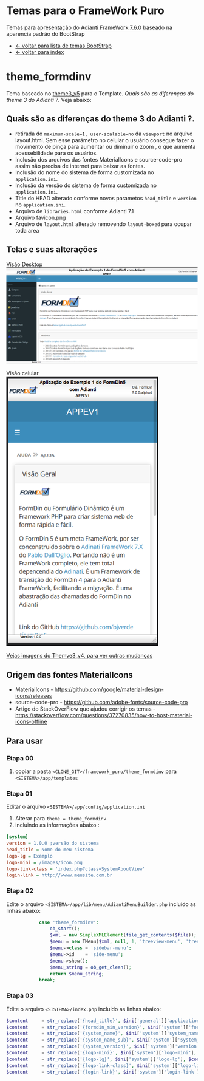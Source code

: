 # Temas para o FrameWork Puro
Temas para apresentação do [Adianti FrameWork 7.6.0](https://adiantiframework.com.br/) baseado na aparencia padrão do BootStrap

* [<- voltar para lista de temas BootStrap](../framework_puro.md)
* [<- voltar para index](../../README.md)


# theme_formdinv
Tema baseado no [theme3_v5](../bootstrap_theme3_v5.md) para o Template. *Quais são as diferenças do theme 3 do Adianti ?*. Veja abaixo:

## Quais são as diferenças do theme 3 do Adianti ?.
* retirada do `maximum-scale=1, user-scalable=no` da `viewport` no arquivo layout.html. Sem esse parâmetro no celular o usuário consegue fazer o movimento de pinça para aumentar ou diminuir o zoom , o que aumenta acessebilidade para os usuários.
* Inclusão dos arquivos das fontes MaterialIcons e source-code-pro assim não precisa de internet para baixar as fontes.
* Inclusão do nome do sistema de forma customizada no `application.ini`.
* Inclusão da versão do sistema de forma customizada no `application.ini`.
* Title do HEAD alterado conforme novos parametos `head_title` e `version` no `application.ini`.
* Arquivo de `libraries.html` conforme Adianti 7.1
* Arquivo favicon.png
* Arquivo de `layout.html` alterado removendo `layout-boxed` para ocupar toda area


## Telas e suas alterações
Visão Desktop
![Theme_formdin](../img/theme_formdinv.png)

Visão celular
<br><img src="../img/theme_formdinv_celular.png" width="400" />

[Vejas imagens do Themve3_v4, para ver outras mudanças](bootstrap_theme3_v4.md#theme3_v4)

## Origem das fontes MaterialIcons
* MaterialIcons - https://github.com/google/material-design-icons/releases
* source-code-pro - https://github.com/adobe-fonts/source-code-pro
* Artigo do StackOverFlow que ajudou corrigir os temas - https://stackoverflow.com/questions/37270835/how-to-host-material-icons-offline


## Para usar 

### Etapa 00

1. copiar a pasta `<CLONE_GIT>/framework_puro/theme_formdinv` para `<SISTEMA>/app/templates`

### Etapa 01 
Editar o arquivo `<SISTEMA>/app/config/application.ini`

1. Alterar para `theme = theme_formdinv`
1. incluindo as informações abaixo : 
```ini
[system]
version = 1.0.0 ;versão do sistema
head_title = Nome do meu sistema
logo-lg = Exemplo
logo-mini = /images/icon.png
logo-link-class = 'index.php?class=SystemAboutView'
login-link = http://wwww.meusite.com.br
```
### Etapa 02
Edite o arquivo `<SISTEMA>/app/lib/menu/AdiantiMenuBuilder.php` incluido as linhas abaixo:
```php
            case 'theme_formdinv':
                ob_start();
                $xml = new SimpleXMLElement(file_get_contents($file));
                $menu = new TMenu($xml, null, 1, 'treeview-menu', 'treeview', '');
                $menu->class = 'sidebar-menu';
                $menu->id    = 'side-menu';
                $menu->show();
                $menu_string = ob_get_clean();
                return $menu_string;
            break;
```

### Etapa 03
Edite o arquivo `<SISTEMA>/index.php` incluido as linhas abaixo:
```php
$content     = str_replace('{head_title}', $ini['general']['application'], $content);
$content     = str_replace('{formdin_min_version}', $ini['system']['formdin_min_version'], $content);
$content     = str_replace('{system_name}', $ini['system']['system_name'], $content);
$content     = str_replace('{system_name_sub}', $ini['system']['system_name_sub'], $content);
$content     = str_replace('{system_version}', $ini['system']['version'], $content);
$content     = str_replace('{logo-mini}', $ini['system']['logo-mini'], $content);
$content     = str_replace('{logo-lg}', $ini['system']['logo-lg'], $content);
$content     = str_replace('{logo-link-class}', $ini['system']['logo-link-class'], $content);
$content     = str_replace('{login-link}', $ini['system']['login-link'], $content);
```